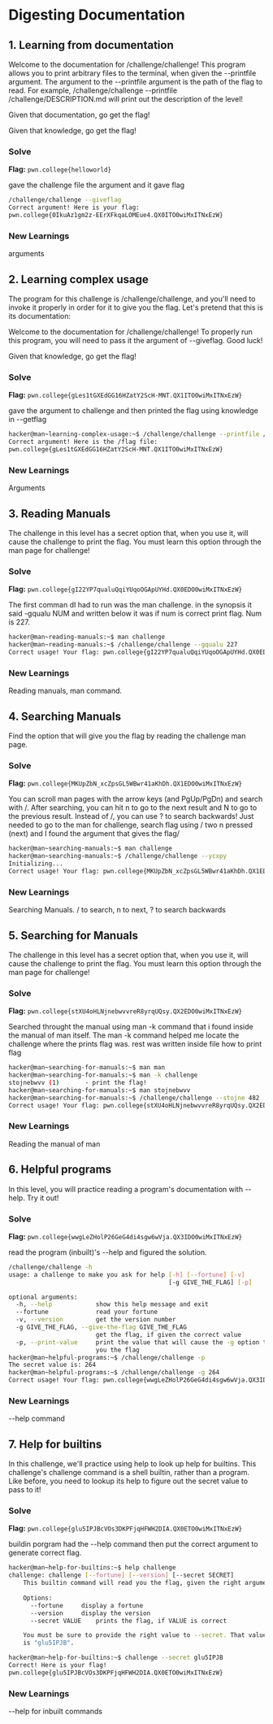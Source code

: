 # Digesting Documentation

## 1. Learning from documentation
Welcome to the documentation for /challenge/challenge! This program allows you to print arbitrary files to the terminal, when given the --printfile argument. The argument to the --printfile argument is the path of the flag to read. For example, /challenge/challenge --printfile /challenge/DESCRIPTION.md will print out the description of the level!

Given that documentation, go get the flag!

Given that knowledge, go get the flag!

### Solve
**Flag:** `pwn.college{helloworld}`

gave the challenge file the argument and it gave flag

```bash
/challenge/challenge --giveflag
Correct argument! Here is your flag:
pwn.college{0IkuAz1gm2z-EErXFkqaLOMEue4.QX0ITO0wiMxITNxEzW}
```

### New Learnings
arguments

## 2. Learning complex usage
The program for this challenge is /challenge/challenge, and you'll need to invoke it properly in order for it to give you the flag. Let's pretend that this is its documentation:

Welcome to the documentation for /challenge/challenge! To properly run this program, you will need to pass it the argument of --giveflag. Good luck!

Given that knowledge, go get the flag!

### Solve
**Flag:** `pwn.college{gLes1tGXEdGG16HZatY2ScH-MNT.QX1ITO0wiMxITNxEzW}`

gave the argument to challenge and then printed the flag using knowledge in --getflag

```bash
hacker@man~learning-complex-usage:~$ /challenge/challenge --printfile /flag
Correct argument! Here is the /flag file:
pwn.college{gLes1tGXEdGG16HZatY2ScH-MNT.QX1ITO0wiMxITNxEzW}
```

### New Learnings
Arguments

## 3. Reading Manuals
The challenge in this level has a secret option that, when you use it, will cause the challenge to print the flag. You must learn this option through the man page for challenge!

### Solve
**Flag:** `pwn.college{gI22YP7qualuQqiYUqoOGApUYHd.QX0EDO0wiMxITNxEzW}`

The first comman dI had to run was the man challenge. in the synopsis it said -gqualu NUM and written below it was if num is correct print flag. Num is 227.

```bash
hacker@man~reading-manuals:~$ man challenge
hacker@man~reading-manuals:~$ /challenge/challenge --gqualu 227
Correct usage! Your flag: pwn.college{gI22YP7qualuQqiYUqoOGApUYHd.QX0EDO0wiMxITNxEzW}
```

### New Learnings
Reading manuals, man command.

## 4. Searching Manuals
Find the option that will give you the flag by reading the challenge man page.

### Solve
**Flag:** `pwn.college{MKUpZbN_xcZpsGL5WBwr41aKhDh.QX1EDO0wiMxITNxEzW}`

You can scroll man pages with the arrow keys (and PgUp/PgDn) and search with /. After searching, you can hit n to go to the next result and N to go to the previous result. Instead of /, you can use ? to search backwards! Just needed to go to the man for challenge, search flag using / two n pressed (next) and I found the argument that gives the flag/

```bash
hacker@man~searching-manuals:~$ man challenge
hacker@man~searching-manuals:~$ /challenge/challenge --ycxpy
Initializing...
Correct usage! Your flag: pwn.college{MKUpZbN_xcZpsGL5WBwr41aKhDh.QX1EDO0wiMxITNxEzW}

```

### New Learnings
Searching Manuals. / to search, n to next, ? to search backwards

## 5. Searching for Manuals
The challenge in this level has a secret option that, when you use it, will cause the challenge to print the flag. You must learn this option through the man page for challenge!

### Solve
**Flag:** `pwn.college{stXU4oHLNjnebwvvreR8yrqUQsy.QX2EDO0wiMxITNxEzW}`

Searched throught the manual using man -k command that i found inside the manual of man itself. The man -k command helped me locate the challenge where the prints flag was. rest was written inside file how to print flag

```bash
hacker@man~searching-for-manuals:~$ man man
hacker@man~searching-for-manuals:~$ man -k challenge
stojnebwvv (1)       - print the flag!
hacker@man~searching-for-manuals:~$ man stojnebwvv
hacker@man~searching-for-manuals:~$ /challenge/challenge --stojne 482
Correct usage! Your flag: pwn.college{stXU4oHLNjnebwvvreR8yrqUQsy.QX2EDO0wiMxITNxEzW}
```

### New Learnings
Reading the manual of man

## 6. Helpful programs
In this level, you will practice reading a program's documentation with --help. Try it out!

### Solve
**Flag:** `pwn.college{wwgLeZHolP26GeG4di4sgw6wVja.QX3IDO0wiMxITNxEzW}`

read the program (inbuilt)'s --help and figured the solution.

```bash
/challenge/challenge -h
usage: a challenge to make you ask for help [-h] [--fortune] [-v]
                                            [-g GIVE_THE_FLAG] [-p]

optional arguments:
  -h, --help            show this help message and exit
  --fortune             read your fortune
  -v, --version         get the version number
  -g GIVE_THE_FLAG, --give-the-flag GIVE_THE_FLAG
                        get the flag, if given the correct value
  -p, --print-value     print the value that will cause the -g option to give
                        you the flag
hacker@man~helpful-programs:~$ /challenge/challenge -p
The secret value is: 264
hacker@man~helpful-programs:~$ /challenge/challenge -g 264
Correct usage! Your flag: pwn.college{wwgLeZHolP26GeG4di4sgw6wVja.QX3IDO0wiMxITNxEzW}

```

### New Learnings
--help command

## 7. Help for builtins
In this challenge, we'll practice using help to look up help for builtins. This challenge's challenge command is a shell builtin, rather than a program. Like before, you need to lookup its help to figure out the secret value to pass to it!

### Solve
**Flag:** `pwn.college{glu5IPJBcVOs3DKPFjqHFWH2DIA.QX0ETO0wiMxITNxEzW}`

buildin porgram had the --help command then put the correct argument to generate correct flag.

```bash
hacker@man~help-for-builtins:~$ help challenge
challenge: challenge [--fortune] [--version] [--secret SECRET]
    This builtin command will read you the flag, given the right arguments!
    
    Options:
      --fortune		display a fortune
      --version		display the version
      --secret VALUE	prints the flag, if VALUE is correct

    You must be sure to provide the right value to --secret. That value
    is "glu5IPJB".

hacker@man~help-for-builtins:~$ challenge --secret glu5IPJB
Correct! Here is your flag!
pwn.college{glu5IPJBcVOs3DKPFjqHFWH2DIA.QX0ETO0wiMxITNxEzW}
```

### New Learnings
--help for inbuilt commands
